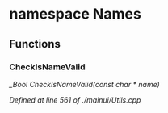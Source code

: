 # namespace Names



## Functions

### CheckIsNameValid

*_Bool CheckIsNameValid(const char * name)*

*Defined at line 561 of ./mainui/Utils.cpp*



